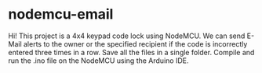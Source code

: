 # nodemcu-email
Hi!
This project is a 4x4 keypad code lock using NodeMCU. 
We can send E-Mail alerts to the owner or the specified recipient if the code is incorrectly entered three times in a row. 
Save all the files in a single folder.
Compile and run the .ino file on the NodeMCU using the Arduino IDE.
